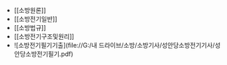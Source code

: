 - [[소방원론]]
- [[소방전기일반]]
- [[소방법규]]
- [[소방전기구조및원리]]
- ![소방전기필기기출](file://G:/내 드라이브/소방/소방기사/성안당소방전기기사/성안당소방전기필기.pdf)
